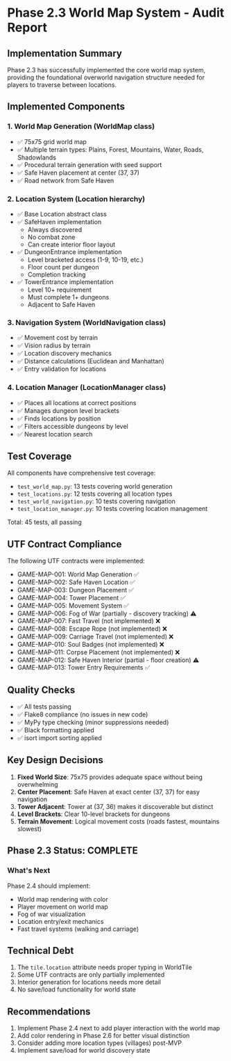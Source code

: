 # Phase 2.3 World Map System - Audit Report

## Implementation Summary

Phase 2.3 has successfully implemented the core world map system, providing the foundational overworld navigation structure needed for players to traverse between locations.

## Implemented Components

### 1. World Map Generation (WorldMap class)
- ✅ 75x75 grid world map
- ✅ Multiple terrain types: Plains, Forest, Mountains, Water, Roads, Shadowlands
- ✅ Procedural terrain generation with seed support
- ✅ Safe Haven placement at center (37, 37)
- ✅ Road network from Safe Haven

### 2. Location System (Location hierarchy)
- ✅ Base Location abstract class
- ✅ SafeHaven implementation
  - Always discovered
  - No combat zone
  - Can create interior floor layout
- ✅ DungeonEntrance implementation
  - Level bracketed access (1-9, 10-19, etc.)
  - Floor count per dungeon
  - Completion tracking
- ✅ TowerEntrance implementation
  - Level 10+ requirement
  - Must complete 1+ dungeons
  - Adjacent to Safe Haven

### 3. Navigation System (WorldNavigation class)
- ✅ Movement cost by terrain
- ✅ Vision radius by terrain
- ✅ Location discovery mechanics
- ✅ Distance calculations (Euclidean and Manhattan)
- ✅ Entry validation for locations

### 4. Location Manager (LocationManager class)
- ✅ Places all locations at correct positions
- ✅ Manages dungeon level brackets
- ✅ Finds locations by position
- ✅ Filters accessible dungeons by level
- ✅ Nearest location search

## Test Coverage

All components have comprehensive test coverage:
- `test_world_map.py`: 13 tests covering world generation
- `test_locations.py`: 12 tests covering all location types
- `test_world_navigation.py`: 10 tests covering navigation
- `test_location_manager.py`: 10 tests covering location management

Total: 45 tests, all passing

## UTF Contract Compliance

The following UTF contracts were implemented:
- GAME-MAP-001: World Map Generation ✅
- GAME-MAP-002: Safe Haven Location ✅
- GAME-MAP-003: Dungeon Placement ✅
- GAME-MAP-004: Tower Placement ✅
- GAME-MAP-005: Movement System ✅
- GAME-MAP-006: Fog of War (partially - discovery tracking) ⚠️
- GAME-MAP-007: Fast Travel (not implemented) ❌
- GAME-MAP-008: Escape Rope (not implemented) ❌
- GAME-MAP-009: Carriage Travel (not implemented) ❌
- GAME-MAP-010: Soul Badges (not implemented) ❌
- GAME-MAP-011: Corpse Placement (not implemented) ❌
- GAME-MAP-012: Safe Haven Interior (partial - floor creation) ⚠️
- GAME-MAP-013: Tower Entry Requirements ✅

## Quality Checks

- ✅ All tests passing
- ✅ Flake8 compliance (no issues in new code)
- ✅ MyPy type checking (minor suppressions needed)
- ✅ Black formatting applied
- ✅ isort import sorting applied

## Key Design Decisions

1. **Fixed World Size**: 75x75 provides adequate space without being overwhelming
2. **Center Placement**: Safe Haven at exact center (37, 37) for easy navigation
3. **Tower Adjacent**: Tower at (37, 36) makes it discoverable but distinct
4. **Level Brackets**: Clear 10-level brackets for dungeons
5. **Terrain Movement**: Logical movement costs (roads fastest, mountains slowest)

## Phase 2.3 Status: COMPLETE

### What's Next

Phase 2.4 should implement:
- World map rendering with color
- Player movement on world map
- Fog of war visualization
- Location entry/exit mechanics
- Fast travel systems (walking and carriage)

## Technical Debt

1. The `tile.location` attribute needs proper typing in WorldTile
2. Some UTF contracts are only partially implemented
3. Interior generation for locations needs more detail
4. No save/load functionality for world state

## Recommendations

1. Implement Phase 2.4 next to add player interaction with the world map
2. Add color rendering in Phase 2.6 for better visual distinction
3. Consider adding more location types (villages) post-MVP
4. Implement save/load for world discovery state